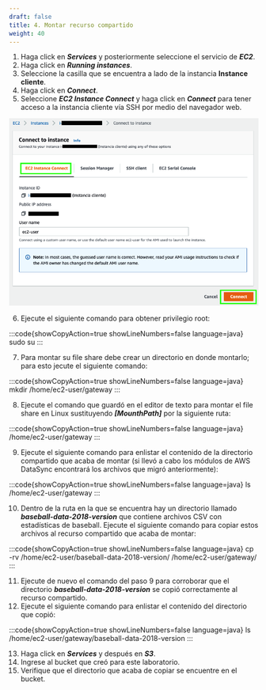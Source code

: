 ```yaml
---
draft: false
title: 4. Montar recurso compartido
weight: 40
---
```

1. Haga click en **_Services_** y posteriormente seleccione el servicio de **_EC2_**.
2. Haga click en **_Running instances_**.
2. Seleccione la casilla que se encuentra a lado de la instancia **Instance cliente**.
4. Haga click en **_Connect_**.
5. Seleccione ***EC2 Instance Connect*** y haga click en ***Connect*** para tener acceso a la instancia cliente vía SSH por medio del navegador web.

![Connect (browser-based SSH connection)](/static/images/sg/conectarec2.png)

6. Ejecute el siguiente comando para obtener privilegio root:

:::code{showCopyAction=true showLineNumbers=false language=java}
sudo su
:::

7. Para montar su file share debe crear un directorio en donde montarlo; para esto jecute el siguiente comando:

:::code{showCopyAction=true showLineNumbers=false language=java}
mkdir /home/ec2-user/gateway
:::

8. Ejecute el comando que guardó en el editor de texto para montar el file share en Linux sustituyendo **_[MounthPath]_** por la siguiente ruta:

:::code{showCopyAction=true showLineNumbers=false language=java}
/home/ec2-user/gateway
:::

9. Ejecute el siguiente comando para enlistar el contenido de la directorio compartido que acaba de montar (si llevó a cabo los módulos de AWS DataSync encontrará los archivos que migró anteriormente):

:::code{showCopyAction=true showLineNumbers=false language=java}
ls /home/ec2-user/gateway
:::

10. Dentro de la ruta en la que se encuentra hay un directorio llamado **_baseball-data-2018-version_** que contiene archivos CSV con estadísticas de baseball. Ejecute el siguiente comando para copiar estos archivos al recurso compartido que acaba de montar:

:::code{showCopyAction=true showLineNumbers=false language=java}
cp -rv /home/ec2-user/baseball-data-2018-version/ /home/ec2-user/gateway/
:::

11. Ejecute de nuevo el comando del paso 9 para corroborar que el directorio **_baseball-data-2018-version_** se copió correctamente al recurso compartido.
12. Ejecute el siguiente comando para enlistar el contenido del directorio que copió:

:::code{showCopyAction=true showLineNumbers=false language=java}
ls /home/ec2-user/gateway/baseball-data-2018-version
:::

13. Haga click en **_Services_** y después en ***S3***.
14. Ingrese al bucket que creó para este laboratorio.
15. Verifique que el directorio que acaba de copiar se encuentre en el bucket.